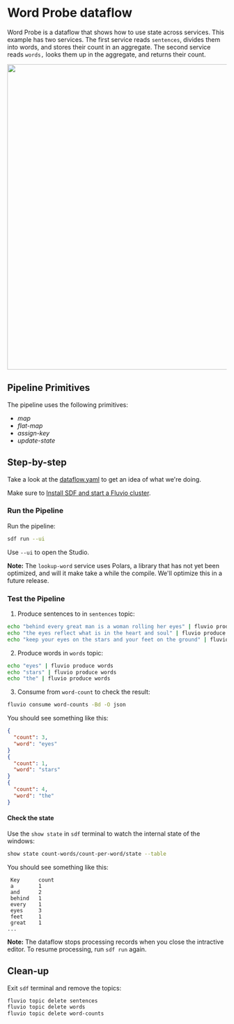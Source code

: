 # Word Probe dataflow

Word Probe is a dataflow that shows how to use state across services. This example has two services. The first service reads `sentences`, divides them into words, and stores their count in an aggregate. The second service reads `words,` looks them up in the aggregate, and returns their count.


<p align="center">
 <img width="700" src="img/word-probe.jpg">
</p>

## Pipeline Primitives

The pipeline uses the following primitives:
* _map_
* _flat-map_
* _assign-key_
* _update-state_


## Step-by-step

Take a look at the [dataflow.yaml](./dataflow.yaml) to get an idea of what we're doing.

Make sure to [Install SDF and start a Fluvio cluster].

### Run the Pipeline

Run the pipeline:

```bash
sdf run --ui
```

Use `--ui` to open the Studio.

**Note:** The `lookup-word` service uses Polars, a library that has not yet been optimized, and will it make take a while the compile. We'll optimize this in a future release.


### Test the Pipeline

1. Produce sentences to in `sentences` topic:

```bash
echo "behind every great man is a woman rolling her eyes" | fluvio produce sentences
echo "the eyes reflect what is in the heart and soul" | fluvio produce sentences
echo "keep your eyes on the stars and your feet on the ground" | fluvio produce sentences
```

2. Produce words in `words` topic:

```bash
echo "eyes" | fluvio produce words
echo "stars" | fluvio produce words
echo "the" | fluvio produce words
```

3. Consume from `word-count` to check the result:

```bash
fluvio consume word-counts -Bd -O json
```

You should see something like this:

```json
{
  "count": 3,
  "word": "eyes"
}
{
  "count": 1,
  "word": "stars"
}
{
  "count": 4,
  "word": "the"
}
```

#### Check the state

Use the `show state` in `sdf` terminal to watch the internal state of the windows:

```bash
show state count-words/count-per-word/state --table
```

You should see something like this:

```text
 Key      count 
 a        1     
 and      2     
 behind   1     
 every    1     
 eyes     3     
 feet     1     
 great    1     
...
```

**Note:** The dataflow stops processing records when you close the intractive editor. To resume processing, run `sdf run` again.


## Clean-up

Exit `sdf` terminal and remove the topics:

```bash
fluvio topic delete sentences
fluvio topic delete words
fluvio topic delete word-counts
```


[Install SDF and start a Fluvio cluster]: /README.MD#prerequisites
